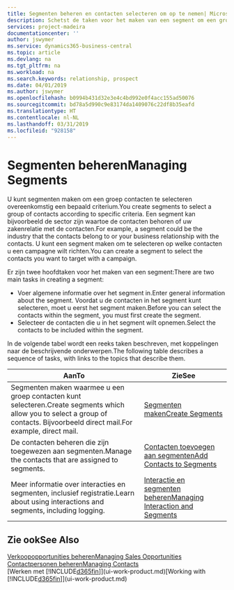```yaml
---
title: Segmenten beheren en contacten selecteren om op te nemen| Microsoft Docs
description: Schetst de taken voor het maken van een segment om een groep contacten op basis van specifieke criteria te selecteren, bijvoorbeeld, contacten in een bepaalde branche waarop u zich wilt richten.
services: project-madeira
documentationcenter: ''
author: jswymer
ms.service: dynamics365-business-central
ms.topic: article
ms.devlang: na
ms.tgt_pltfrm: na
ms.workload: na
ms.search.keywords: relationship, prospect
ms.date: 04/01/2019
ms.author: jswymer
ms.openlocfilehash: b0994b431d32e3e4c4bd992e0f4acc155ad50076
ms.sourcegitcommit: bd78a5d990c9e83174da1409076c22df8b35eafd
ms.translationtype: HT
ms.contentlocale: nl-NL
ms.lasthandoff: 03/31/2019
ms.locfileid: "928158"
---
```

# <a name="managing-segments"></a><span data-ttu-id="92175-103">Segmenten beheren</span><span class="sxs-lookup"><span data-stu-id="92175-103">Managing Segments</span></span>
<span data-ttu-id="92175-104">U kunt segmenten maken om een groep contacten te selecteren overeenkomstig een bepaald criterium.</span><span class="sxs-lookup"><span data-stu-id="92175-104">You create segments to select a group of contacts according to specific criteria.</span></span> <span data-ttu-id="92175-105">Een segment kan bijvoorbeeld de sector zijn waartoe de contacten behoren of uw zakenrelatie met de contacten.</span><span class="sxs-lookup"><span data-stu-id="92175-105">For example, a segment could be the industry that the contacts belong to or your business relationship with the contacts.</span></span> <span data-ttu-id="92175-106">U kunt een segment maken om te selecteren op welke contacten u een campagne wilt richten.</span><span class="sxs-lookup"><span data-stu-id="92175-106">You can create a segment to select the contacts you want to target with a campaign.</span></span>

<span data-ttu-id="92175-107">Er zijn twee hoofdtaken voor het maken van een segment:</span><span class="sxs-lookup"><span data-stu-id="92175-107">There are two main tasks in creating a segment:</span></span>

* <span data-ttu-id="92175-108">Voer algemene informatie over het segment in.</span><span class="sxs-lookup"><span data-stu-id="92175-108">Enter general information about the segment.</span></span> <span data-ttu-id="92175-109">Voordat u de contacten in het segment kunt selecteren, moet u eerst het segment maken.</span><span class="sxs-lookup"><span data-stu-id="92175-109">Before you can select the contacts within the segment, you must first create the segment.</span></span>
* <span data-ttu-id="92175-110">Selecteer de contacten die u in het segment wilt opnemen.</span><span class="sxs-lookup"><span data-stu-id="92175-110">Select the contacts to be included within the segment.</span></span>

<span data-ttu-id="92175-111">In de volgende tabel wordt een reeks taken beschreven, met koppelingen naar de beschrijvende onderwerpen.</span><span class="sxs-lookup"><span data-stu-id="92175-111">The following table describes a sequence of tasks, with links to the topics that describe them.</span></span> 

| <span data-ttu-id="92175-112">Aan</span><span class="sxs-lookup"><span data-stu-id="92175-112">To</span></span> | <span data-ttu-id="92175-113">Zie</span><span class="sxs-lookup"><span data-stu-id="92175-113">See</span></span> |
| --- | --- |
| <span data-ttu-id="92175-114">Segmenten maken waarmee u een groep contacten kunt selecteren.</span><span class="sxs-lookup"><span data-stu-id="92175-114">Create segments which allow you to select a group of contacts.</span></span> <span data-ttu-id="92175-115">Bijvoorbeeld direct mail.</span><span class="sxs-lookup"><span data-stu-id="92175-115">For example, direct mail.</span></span> |[<span data-ttu-id="92175-116">Segmenten maken</span><span class="sxs-lookup"><span data-stu-id="92175-116">Create Segments</span></span>](marketing-how-create-segment.md) |
| <span data-ttu-id="92175-117">De contacten beheren die zijn toegewezen aan segmenten.</span><span class="sxs-lookup"><span data-stu-id="92175-117">Manage the contacts that are assigned to segments.</span></span> |[<span data-ttu-id="92175-118">Contacten toevoegen aan segmenten</span><span class="sxs-lookup"><span data-stu-id="92175-118">Add Contacts to Segments</span></span>](marketing-add-contact-segment.md) |
| <span data-ttu-id="92175-119">Meer informatie over interacties en segmenten, inclusief registratie.</span><span class="sxs-lookup"><span data-stu-id="92175-119">Learn about using interactions and segments, including logging.</span></span> |[<span data-ttu-id="92175-120">Interactie en segmenten beheren</span><span class="sxs-lookup"><span data-stu-id="92175-120">Managing Interaction and Segments</span></span>](marketing-interaction-segments.md) |

## <a name="see-also"></a><span data-ttu-id="92175-121">Zie ook</span><span class="sxs-lookup"><span data-stu-id="92175-121">See Also</span></span>
[<span data-ttu-id="92175-122">Verkoopopportunities beheren</span><span class="sxs-lookup"><span data-stu-id="92175-122">Managing Sales Opportunities</span></span>](marketing-manage-sales-opportunities.md)  
[<span data-ttu-id="92175-123">Contactpersonen beheren</span><span class="sxs-lookup"><span data-stu-id="92175-123">Managing Contacts</span></span>](marketing-contacts.md)  
<span data-ttu-id="92175-124">[Werken met [!INCLUDE[d365fin](includes/d365fin_md.md)]](ui-work-product.md)</span><span class="sxs-lookup"><span data-stu-id="92175-124">[Working with [!INCLUDE[d365fin](includes/d365fin_md.md)]](ui-work-product.md)</span></span>
